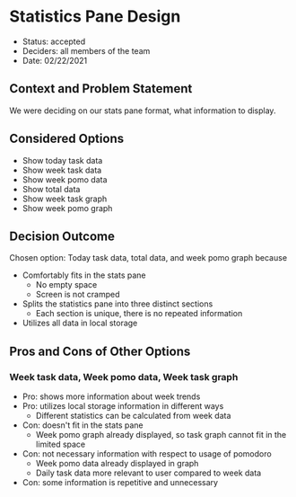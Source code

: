 # Statistics Pane Design

* Status: accepted
* Deciders: all members of the team
* Date: 02/22/2021

## Context and Problem Statement

We were deciding on our stats pane format, what information to display.

## Considered Options

* Show today task data
* Show week task data
* Show week pomo data
* Show total data
* Show week task graph
* Show week pomo graph

## Decision Outcome

Chosen option: Today task data, total data, and week pomo graph because

* Comfortably fits in the stats pane
  - No empty space
  - Screen is not cramped
* Splits the statistics pane into three distinct sections
  - Each section is unique, there is no repeated information
* Utilizes all data in local storage

## Pros and Cons of Other Options

### Week task data, Week pomo data, Week task graph

* Pro: shows more information about week trends 
* Pro: utilizes local storage information in different ways
  - Different statistics can be calculated from week data
* Con: doesn't fit in the stats pane
  - Week pomo graph already displayed, so task graph cannot fit in the limited space
* Con: not necessary information with respect to usage of pomodoro
  - Week pomo data already displayed in graph
  - Daily task data more relevant to user compared to week data
* Con: some information is repetitive and unnecessary

